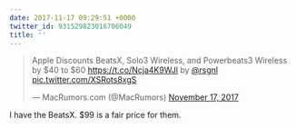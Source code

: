 ```yaml
---
date: 2017-11-17 09:29:51 +0000
twitter_id: 931529823016706049
title: ''
---
```


<blockquote class="twitter-tweet"><p lang="en" dir="ltr">Apple Discounts BeatsX, Solo3 Wireless, and Powerbeats3 Wireless by $40 to $60 <a href="https://t.co/Ncja4K9WJl">https://t.co/Ncja4K9WJl</a> by <a href="https://twitter.com/rsgnl?ref_src=twsrc%5Etfw">@rsgnl</a> <a href="https://t.co/XSRots8xgS">pic.twitter.com/XSRots8xgS</a></p>&mdash; MacRumors.com (@MacRumors) <a href="https://twitter.com/MacRumors/status/931525286331432960?ref_src=twsrc%5Etfw">November 17, 2017</a></blockquote>
<script async src="https://platform.twitter.com/widgets.js" charset="utf-8"></script>

I have the BeatsX. $99 is a fair price for them.
